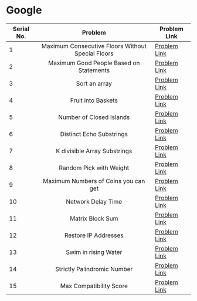 # Google

| Serial No. | Problem | Problem Link | 
| ---------- |:-------:| ------------ |
| 1 | Maximum Consecutive Floors Without Special Floors | [Problem Link](https://leetcode.com/problems/maximum-consecutive-floors-without-special-floors/) | 
| 2 | Maximum Good People Based on Statements | [Problem Link](https://leetcode.com/problems/maximum-good-people-based-on-statements/) | 
| 3 | Sort an array | [Problem Link](https://leetcode.com/problems/sort-an-array/) | 
| 4 | Fruit into Baskets | [Problem Link](https://leetcode.com/problems/fruit-into-baskets/) | 
| 5 | Number of Closed Islands | [Problem Link](https://leetcode.com/problems/number-of-closed-islands/) | 
| 6 | Distinct Echo Substrings | [Problem Link](https://leetcode.com/problems/distinct-echo-substrings/) | 
| 7 | K divisible Array Substrings | [Problem Link](https://leetcode.com/problems/k-divisible-elements-subarrays/) | 
| 8 | Random Pick with Weight | [Problem Link](https://leetcode.com/problems/random-pick-with-weight/) | 
| 9 | Maximum Numbers of Coins you can get | [Problem Link](https://leetcode.com/problems/maximum-number-of-coins-you-can-get/) | 
| 10 | Network Delay Time | [Problem Link](https://leetcode.com/problems/network-delay-time/) | 
| 11 | Matrix Block Sum | [Problem Link](https://leetcode.com/problems/matrix-block-sum/) | 
| 12 | Restore IP Addresses | [Problem Link](https://leetcode.com/problems/restore-ip-addresses/) | 
| 13 | Swim in rising Water | [Problem Link](https://leetcode.com/problems/swim-in-rising-water/) | 
| 14 | Strictly Palindromic Number | [Problem Link](https://leetcode.com/problems/strictly-palindromic-number/) | 
| 15 | Max Compatibility Score | [Problem Link](https://leetcode.com/problems/maximum-compatibility-score-sum/) | 
